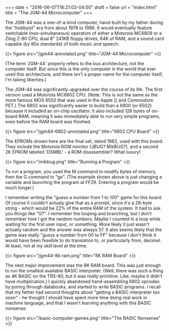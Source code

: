 +++
date = "2016-06-07T16:21:03-04:00"
draft = false
url = "index.html"
title = "The JGM-44 Microcomputer"
+++

The JGM-44 was a one-of-a-kind computer, hand-built by my father during the
"hobbyist" era from about 1978 to 1986. It would eventually feature switchable
(non-simultaneous) operation of either a Motorola MC6809 or a Zilog Z-80 CPU,
dual 8" 241KB floppy drives, 64K of RAM, and a sound card capable (by 80s
standards) of both music and speech.

{{< figure src="/jgm44-annotated.png" title="JGM-44 Microcomputer" >}}

(The term 'JGM-44' properly refers to the bus architecture, not the computer
itself.  But since this is the only computer in the world that ever used this
architecture, and there isn't a proper name for the computer itself, I'm taking
liberties.)

The JGM-44 was significantly upgraded over the course of its life. The first
version used a Motorola MC6802 CPU. (Note: This is not the same as the more
famous MOS 6502 that was used in the Apple ][ and Commodore PET.) The 6802 was
significantly easier to build than a 6800 (or 6502) because it included an
on-chip oscillator. It also included 128 bytes of on-board RAM, meaning it was
immediately able to run very simple programs, even before the RAM board was
finished.

{{< figure src="/jgm44-6802-annotated.png" title="6802 CPU Board" >}}

The EPROMs shown here are the final set, dated 1982, used with this board. They
include the Motorola ROM monitor (JBUG? MikBUG?), and a second 2K EPROM labeled
'DSMBL' - a ROM disassembler? What luxury!

{{< figure src="/mikbug.png" title="Running a Program" >}}

To run a program, you used the M command to modify bytes of memory, then the G
command to "go". (The example shown above is just changing a variable and
launching the program at FF29. Entering a program would be much longer.)

I remember writing the "guess a number from 1 to 100" game for this board. Of
course it couldn't actualy give that as a prompt, since it's a 28-byte string -
which would be 22% of the entire RAM of the system. It had to ask you things
like "G?".  I remember the looping and branching, but I don't remember how I
got the random numbers. Maybe I counted in a loop while waiting for the first
user input, or something. More likely it just wasn't actually random and the
answer was always 57. It also seems likely that the game was really "guess a
number from 00 to FF" because I don't think it would have been feasible to do
translation to, or particularly from, decimal. At least, not at my skill level
at the time.

{{< figure src="/jgm44-8k-ram.png" title="8K RAM Board" >}}

The next major improvement was the 8K RAM board. This was just enough to run
the smallest available BASIC interpreter.  (Well, there was such a thing as 4K
BASIC on the TRS-80, but it was *really* primitive. Like, maybe it didn't have
multiplication.) I quickly abandoned hand-assembling 6802 opcodes by poring
through databooks, and started to write BASIC programs. I recall that my father
had second thoughts about "getting a BASIC interpreter too soon" - he thought I
should have spent more time doing real work in machine language, and that I
wasn't learning anything with this BASIC nonsense.

{{< figure src="/basic-computer-games.png" title="The BASIC Nonsense" >}}


